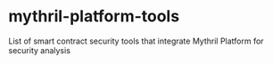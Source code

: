 # mythril-platform-tools
List of smart contract security tools that integrate Mythril Platform for security analysis
